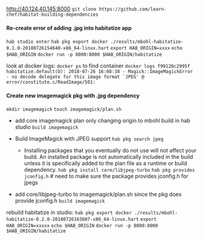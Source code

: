 http://40.124.40.145:8000
`git clone https://github.com/learn-chef/habitat-building-dependencies`

#### Re-create error of adding .jpg into habitatize app
`hab studio enter`
`hab pkg export docker ./results/mbohl-habitatize-0.1.0-20180726154640-x86_64-linux.hart`
`export HAB_ORIGIN=xxxx`
`echo $HAB_ORIGIN`
`docker run -p 8000:8000 $HAB_ORIGIN/habitatize`

look at docker logs:
`docker ps` to find container 
`docker logs f99120c2995f`
    ```
    habitatize.default(O): 2018-07-26 16:08:38 - Magick::ImageMagickError - no decode delegate for this image format `JPEG' @ error/constitute.c/ReadImage/501:
    ```
#### Create new imagemagick pkg with .jpg dependency
`mkdir imagemagick`
`touch imagemagick/plan.sh`
* add core imagemagick plan only changing origin to mbohl
build in hab studio
`build imagemagick`
* Build ImageMagick with JPEG support
`hab pkg search jpeg`
    * Installing packages that you eventually do not use will not affect your build. An installed package is not automatically included in the build unless it is specifically added to the plan file as a runtime or build dependency.
`hab pkg install core/libjpeg-turbo`
`hab pkg provides jconfig.h` # need to make sure the package provides jconfig.h for jpegs

* add core/libjpeg-turbo to imagemagick/plan.sh  since the pkg does provide jconfig.h
`build imagemagick` 

rebuild habitatize
in studio: `hab pkg export docker ./results/mbohl-habitatize-0.2.0-20180726163607-x86_64-linux.hart`
`export HAB_ORIGIN=xxxxx`
`echo $HAB_ORIGIN`
`docker run -p 8000:8000 $HAB_ORIGIN/habitatize`

